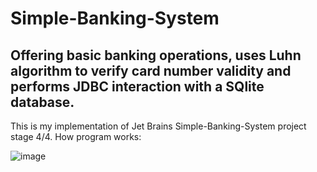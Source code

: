 # Simple-Banking-System
Offering basic banking operations, uses Luhn algorithm to verify card number validity and performs JDBC interaction with a SQlite database.
------------------------------------------------
This is my implementation of Jet Brains Simple-Banking-System project stage 4/4.
How program works:

![image](https://user-images.githubusercontent.com/69851038/150774447-19e39dbd-188c-4bf9-a0f4-24011279bac4.png)
